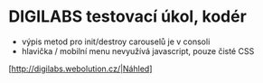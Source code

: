# DIGILABS testovací úkol, kodér

- výpis metod pro init/destroy carouselů je v consoli
- hlavička / mobilní menu nevyužívá javascript, pouze čisté CSS

[http://digilabs.webolution.cz/|Náhled]
 
